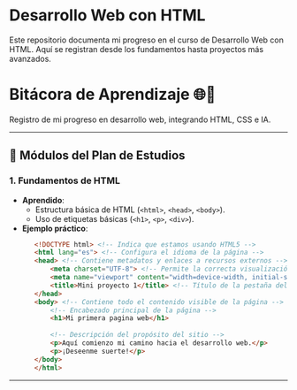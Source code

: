 # Desarrollo Web con HTML

Este repositorio documenta mi progreso en el curso de Desarrollo Web con HTML. Aquí se registran desde los fundamentos hasta proyectos más avanzados.  

# Bitácora de Aprendizaje 🌐🚀

Registro de mi progreso en desarrollo web, integrando HTML, CSS e IA.

---

## 📅 Módulos del Plan de Estudios

### 1. **Fundamentos de HTML**  
   - **Aprendido**:  
     - Estructura básica de HTML (`<html>`, `<head>`, `<body>`).  
     - Uso de etiquetas básicas (`<h1>`, `<p>`, `<div>`).  
   - **Ejemplo práctico**:  
     ```html
        <!DOCTYPE html> <!-- Indica que estamos usando HTML5 -->
        <html lang="es"> <!-- Configura el idioma de la página -->
        <head> <!-- Contiene metadatos y enlaces a recursos externos -->
            <meta charset="UTF-8"> <!-- Permite la correcta visualización de caracteres especiales -->
            <meta name="viewport" content="width=device-width, initial-scale=1.0">
            <title>Mini proyecto 1</title> <!-- Título de la pestaña del navegador y factor SEO -->
        </head>
        <body> <!-- Contiene todo el contenido visible de la página -->
            <!-- Encabezado principal de la página -->
            <h1>Mi primera pagina web</h1>
            
            <!-- Descripción del propósito del sitio -->
            <p>Aquí comienzo mi camino hacia el desarrollo web.</p>
            <p>¡Deseenme suerte!</p>
        </body>
        </html>
     ```

---

